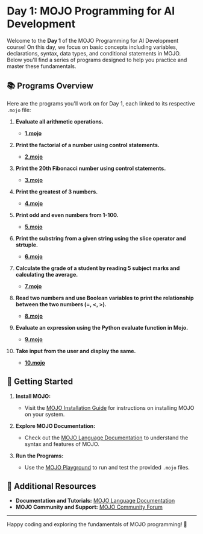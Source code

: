 # Day 1: MOJO Programming for AI Development 

Welcome to the **Day 1** of the MOJO Programming for AI Development course! On this day, we focus on basic concepts including variables, declarations, syntax, data types, and conditional statements in MOJO. Below you'll find a series of programs designed to help you practice and master these fundamentals.

## 📚 Programs Overview

Here are the programs you'll work on for Day 1, each linked to its respective `.mojo` file:

1. **Evaluate all arithmetic operations.**
   - [**1.mojo**](./day1/1.mojo)

2. **Print the factorial of a number using control statements.**
   - [**2.mojo**](./day1/2.mojo)

3. **Print the 20th Fibonacci number using control statements.**
   - [**3.mojo**](./day1/3.mojo)

4. **Print the greatest of 3 numbers.**
   - [**4.mojo**](./day1/4.mojo)

5. **Print odd and even numbers from 1-100.**
   - [**5.mojo**](./day1/5.mojo)

6. **Print the substring from a given string using the slice operator and strtuple.**
   - [**6.mojo**](./day1/6.mojo)

7. **Calculate the grade of a student by reading 5 subject marks and calculating the average.**
   - [**7.mojo**](./day1/7.mojo)

8. **Read two numbers and use Boolean variables to print the relationship between the two numbers (=, <, >).**
   - [**8.mojo**](./day1/8.mojo)

9. **Evaluate an expression using the Python evaluate function in Mojo.**
   - [**9.mojo**](./day1/9.mojo)

10. **Take input from the user and display the same.**
    - [**10.mojo**](./day1/10.mojo)

## 📝 Getting Started

1. **Install MOJO:**
   - Visit the [MOJO Installation Guide](https://docs.modular.com/mojo/manual/installation) for instructions on installing MOJO on your system.

2. **Explore MOJO Documentation:**
   - Check out the [MOJO Language Documentation](https://docs.modular.com/mojo/manual/) to understand the syntax and features of MOJO.

3. **Run the Programs:**
   - Use the [MOJO Playground](https://docs.modular.com/mojo/playground) to run and test the provided `.mojo` files.

## 📖 Additional Resources

- **Documentation and Tutorials:** [MOJO Language Documentation](https://docs.modular.com/mojo/manual/)
- **MOJO Community and Support:** [MOJO Community Forum](https://community.mojolang.org)

---

Happy coding and exploring the fundamentals of MOJO programming! 🚀
